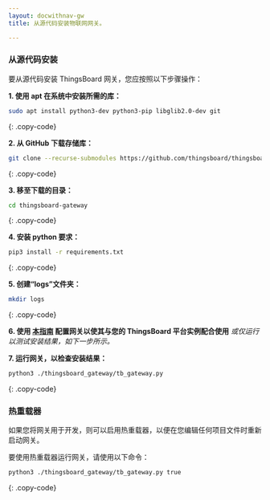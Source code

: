 ```yaml
---
layout: docwithnav-gw
title: 从源代码安装物联网网关。

---
```


### 从源代码安装

要从源代码安装 ThingsBoard 网关，您应按照以下步骤操作：    

**1. 使用 apt 在系统中安装所需的库：**  
```bash
sudo apt install python3-dev python3-pip libglib2.0-dev git 
```
{: .copy-code}

**2. 从 GitHub 下载存储库：**
```bash
git clone --recurse-submodules https://github.com/thingsboard/thingsboard-gateway.git --depth 1
```
{: .copy-code}

**3. 移至下载的目录：**
```bash
cd thingsboard-gateway
```
{: .copy-code}

**4. 安装 python 要求：**  
```bash
pip3 install -r requirements.txt
```
{: .copy-code}

**5. 创建“logs”文件夹：**  
```bash
mkdir logs
```
{: .copy-code}

**6. 使用 [本指南](/docs/iot-gateway/configuration/) 配置网关以使其与您的 ThingsBoard 平台实例配合使用** *或仅运行以测试安装结果，如下一步所示。*
   
**7. 运行网关，以检查安装结果：**
```bash
python3 ./thingsboard_gateway/tb_gateway.py
```
{: .copy-code}

### 热重载器

如果您将网关用于开发，则可以启用热重载器，以便在您编辑任何项目文件时重新启动网关。

要使用热重载器运行网关，请使用以下命令：
```bash
python3 ./thingsboard_gateway/tb_gateway.py true
```
{: .copy-code}